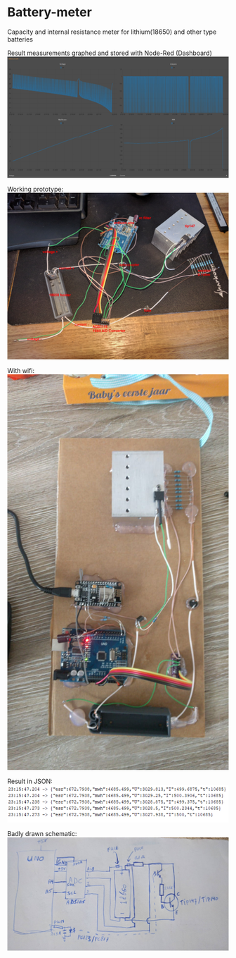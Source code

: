 # Battery-meter
Capacity and internal resistance meter for lithium(18650) and other type batteries

Result measurements graphed and stored with Node-Red (Dashboard)
![alt text](https://raw.githubusercontent.com/Perr/Battery-meter/master/bad_cell.png)

Working prototype:
![alt text](https://raw.githubusercontent.com/Perr/Battery-meter/master/prototype_expl.jpg)

With wifi:
![alt text](https://raw.githubusercontent.com/Perr/Battery-meter/master/prototype_with_wifi.jpeg)

Result in JSON:
![alt text](https://raw.githubusercontent.com/Perr/Battery-meter/master/testresult.png)

Badly drawn schematic:
![alt text](https://raw.githubusercontent.com/Perr/Battery-meter/master/basic_circuit.png)
